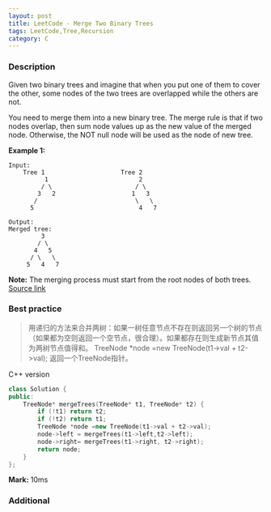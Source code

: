 ```yaml
---
layout: post
title: LeetCode - Merge Two Binary Trees
tags: LeetCode,Tree,Recursion
category: C
---
```



### Description
Given two binary trees and imagine that when you put one of them to cover the other, some nodes of the two trees are overlapped while the others are not.

You need to merge them into a new binary tree. The merge rule is that if two nodes overlap, then sum node values up as the new value of the merged node. Otherwise, the NOT null node will be used as the node of new tree.

**Example 1:**

```
Input:
	Tree 1                     Tree 2                  
          1                         2                             
         / \                       / \                            
        3   2                     1   3                        
       /                           \   \                      
      5                             4   7    

Output:
Merged tree:
	     3
	    / \
	   4   5
	  / \   \
	 5   4   7
```

**Note:** The merging process must start from the root nodes of both trees.
[Source link](https://leetcode.com/problems/merge-two-binary-trees/#/description)


### Best practice

>用递归的方法来合并两树：如果一树任意节点不存在则返回另一个树的节点（如果都为空则返回一个空节点，很合理）。如果都存在则生成新节点其值为两树节点值得和。
TreeNode \*node =new TreeNode(t1->val + t2->val); 返回一个TreeNode指针。

C++ version

```c++
class Solution {
public:
	TreeNode* mergeTrees(TreeNode* t1, TreeNode* t2) {
		if (!t1) return t2;
		if (!t2) return t1;
		TreeNode *node =new TreeNode(t1->val + t2->val);
		node->left = mergeTrees(t1->left,t2->left);
		node->right= mergeTrees(t1->right, t2->right);
		return node;
	}
};
```

**Mark:** 10ms

### Additional
